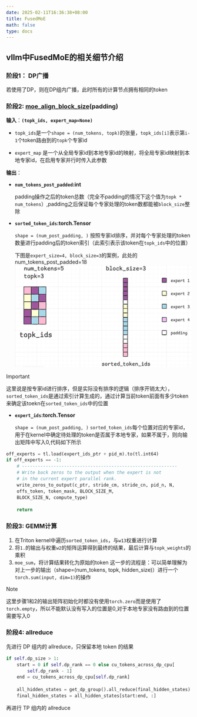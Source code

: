 ```yaml
---
date: 2025-02-11T16:36:38+08:00
title: FusedMoE
math: false
type: docs
---
```

## vllm中FusedMoE的相关细节介绍
### 阶段1： DP广播
若使用了DP，则在DP组内广播，此时所有的计算节点拥有相同的token
### 阶段2:   [moe_align_block_size](../moe_align_block_size)(padding)


**输入**：**`(topk_ids, expert_map=None)`**

- `topk_ids`是一个`shape = (num_tokens, topk)`的张量，`topk_ids[i]`表示第`i-1`个token路由到的`topk`个专家id

- `expert_map` 是一个从全局专家id到本地专家id的映射，将全局专家id映射到本地专家id，在启用专家并行时传入此参数

**输出**：
- **`num_tokens_post_padded`:int**

	padding操作之后的token总数（完全不padding的情况下这个值为`topk * num_tokens`）,padding之后保证每个专家处理的token数都能被`block_size`整除

- **`sorted_token_ids`:torch.Tensor**

	`shape = (num_post_padding, )`
	按照专家id排序，并对每个专家处理的token数量进行padding后的token索引（此索引表示该token在`topk_ids`中的位置）
	
	下图是`expert_size=4, block_size=3`的案例，此处的num_tokens_post_padded=18
![alt text](image/image-2.png)
> [!Important]
> 这里说是按专家id进行排序，但是实际没有排序的逻辑（排序开销太大），`sorted_token_ids`是通过索引计算生成的，通过计算当前token前面有多少token来确定该toekn在`sorted_token_ids`中的位置
- **`expert_ids`:torch.Tensor**

	`shape = (num_post_padding, )`
	`sorted_token_ids`每个位置对应的专家id，用于在kernel中确定待处理的token是否属于本地专家，如果不属于，则向输出矩阵中写入0,代码如下所示
```Python
off_experts = tl.load(expert_ids_ptr + pid_m).to(tl.int64)
if off_experts == -1:
	# -----------------------------------------------------------
	# Write back zeros to the output when the expert is not
	# in the current expert parallel rank.
	write_zeros_to_output(c_ptr, stride_cm, stride_cn, pid_n, N,
	offs_token, token_mask, BLOCK_SIZE_M,
	BLOCK_SIZE_N, compute_type)
	
	return
```

### 阶段3: GEMM计算

1. 在Triton kernel中遍历`sorted_token_ids`，与`w13`权重进行计算
2. 将`1.`的输出与权重`w2`的矩阵运算得到最终的结果，最后计算与`topk_weights`的乘积
3. `moe_sum`，将计算结果转化为原始的token
	这一步的流程是：可以简单理解为对上一步的输出（shape=(num_tokens, topk, hidden_size)）进行一个`torch.sum(input, dim=1)`的操作
> [!Note]
>这里步骤1和2的输出矩阵初始化时都没有使用`torch.zero`而是使用了`torch.empty`，所以不能默认没有写入的位置是0,对于本地专家没有路由到的位置需要写入0


### 阶段4: allreduce

先进行 DP 组内的 allreduce，只保留本地 token 的结果

```python
if self.dp_size > 1:
	start = 0 if self.dp_rank == 0 else cu_tokens_across_dp_cpu[
		self.dp_rank - 1]
	end = cu_tokens_across_dp_cpu[self.dp_rank]

	all_hidden_states = get_dp_group().all_reduce(final_hidden_states)
	final_hidden_states = all_hidden_states[start:end, :]
```

再进行 TP 组内的 allreduce